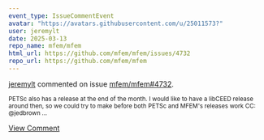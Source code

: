 ```yaml
---
event_type: IssueCommentEvent
avatar: "https://avatars.githubusercontent.com/u/25011573?"
user: jeremylt
date: 2025-03-13
repo_name: mfem/mfem
html_url: https://github.com/mfem/mfem/issues/4732
repo_url: https://github.com/mfem/mfem
---
```


<a href='https://github.com/jeremylt' target='_blank'>jeremylt</a> commented on issue <a href='https://github.com/mfem/mfem/issues/4732' target='_blank'>mfem/mfem#4732</a>.

<small>PETSc also has a release at the end of the month. I would like to have a libCEED release around then, so we could try to make before both PETSc and MFEM's releases work CC: @jedbrown ...</small>

<a href='https://github.com/mfem/mfem/issues/4732' target='_blank'>View Comment</a>